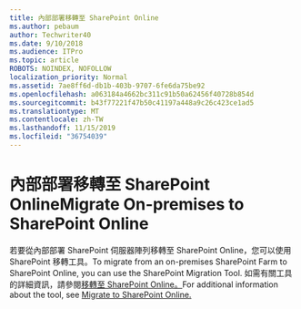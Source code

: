 ```yaml
---
title: 內部部署移轉至 SharePoint Online
ms.author: pebaum
author: Techwriter40
ms.date: 9/10/2018
ms.audience: ITPro
ms.topic: article
ROBOTS: NOINDEX, NOFOLLOW
localization_priority: Normal
ms.assetid: 7ae8ff6d-db1b-403b-9707-6fe6da75be92
ms.openlocfilehash: a063184a4662bc311c91b50a62456f40728b854d
ms.sourcegitcommit: b43f77221f47b50c41197a448a9c26c423ce1ad5
ms.translationtype: MT
ms.contentlocale: zh-TW
ms.lasthandoff: 11/15/2019
ms.locfileid: "36754039"
---
```

# <a name="migrate-on-premises-to-sharepoint-online"></a><span data-ttu-id="14724-102">內部部署移轉至 SharePoint Online</span><span class="sxs-lookup"><span data-stu-id="14724-102">Migrate On-premises to SharePoint Online</span></span>

<span data-ttu-id="14724-103">若要從內部部署 SharePoint 伺服器陣列移轉至 SharePoint Online，您可以使用 SharePoint 移轉工具。</span><span class="sxs-lookup"><span data-stu-id="14724-103">To migrate from an on-premises SharePoint Farm to SharePoint Online, you can use the SharePoint Migration Tool.</span></span> <span data-ttu-id="14724-104">如需有關工具的詳細資訊，請參閱[移轉至 SharePoint Online。](https://go.microsoft.com/fwlink/?linkid=2019574)</span><span class="sxs-lookup"><span data-stu-id="14724-104">For additional information about the tool, see [Migrate to SharePoint Online.](https://go.microsoft.com/fwlink/?linkid=2019574)</span></span>
  

